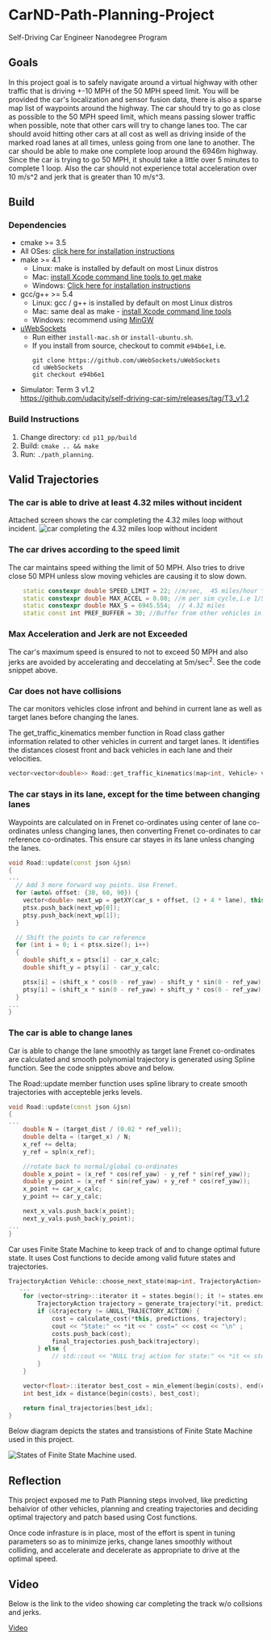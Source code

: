 # CarND-Path-Planning-Project
Self-Driving Car Engineer Nanodegree Program
   
## Goals
In this project goal is to safely navigate around a virtual highway with other traffic that is driving +-10 MPH of the 50 MPH speed limit. You will be provided the car's localization and sensor fusion data, there is also a sparse map list of waypoints around the highway. The car should try to go as close as possible to the 50 MPH speed limit, which means passing slower traffic when possible, note that other cars will try to change lanes too. The car should avoid hitting other cars at all cost as well as driving inside of the marked road lanes at all times, unless going from one lane to another. The car should be able to make one complete loop around the 6946m highway. Since the car is trying to go 50 MPH, it should take a little over 5 minutes to complete 1 loop. Also the car should not experience total acceleration over 10 m/s^2 and jerk that is greater than 10 m/s^3.

## Build
### Dependencies

* cmake >= 3.5
 * All OSes: [click here for installation instructions](https://cmake.org/install/)
* make >= 4.1
  * Linux: make is installed by default on most Linux distros
  * Mac: [install Xcode command line tools to get make](https://developer.apple.com/xcode/features/)
  * Windows: [Click here for installation instructions](http://gnuwin32.sourceforge.net/packages/make.htm)
* gcc/g++ >= 5.4
  * Linux: gcc / g++ is installed by default on most Linux distros
  * Mac: same deal as make - [install Xcode command line tools](https://developer.apple.com/xcode/features/)
  * Windows: recommend using [MinGW](http://www.mingw.org/)
* [uWebSockets](https://github.com/uWebSockets/uWebSockets)
  * Run either `install-mac.sh` or `install-ubuntu.sh`.
  * If you install from source, checkout to commit `e94b6e1`, i.e.
    ```
    git clone https://github.com/uWebSockets/uWebSockets 
    cd uWebSockets
    git checkout e94b6e1
    ```
* Simulator: Term 3 v1.2 <br>https://github.com/udacity/self-driving-car-sim/releases/tag/T3_v1.2

### Build Instructions

1. Change directory: `cd p11_pp/build`
3. Build: `cmake .. && make`
4. Run: `./path_planning`.

## Valid Trajectories
### The car is able to drive at least 4.32 miles without incident
Attached screen shows the car completing the 4.32 miles loop without incident.
![car completing the 4.32 miles loop without incident](./res/complete_track.png)


### The car drives according to the speed limit
The car maintains speed withing the limit of 50 MPH. Also tries to drive close 50 MPH unless slow moving vehicles are causing it to slow down.

```c++            
    static constexpr double SPEED_LIMIT = 22; //m/sec,  45 miles/hour * 0.447 ==  20m/sec ;
    static constexpr double MAX_ACCEL = 0.08; //m per sim cycle,i.e 1/50th of sec. 0.09m/0.02 sec = 10m/sec/sec 
    static constexpr double MAX_S = 6945.554;  // 4.32 miles      
    static const int PREF_BUFFER = 30; //Buffer from other vehicles in current and target lanes.

```

### Max Acceleration and Jerk are not Exceeded
The car's maximum speed is ensured to not to exceed 50 MPH and also jerks are avoided by accelerating and deccelating at 5m/sec<sup>2</sup>. See the code snippet above.

### Car does not have collisions
The car monitors vehicles close infront and behind in current lane as well as target lanes before changing the lanes. 

The get_traffic_kinematics member function in Road class gather information related to other vehicles in current and target lanes. It identifies the distances closest front and back vehicles in each lane and their velocities. 


```c++
vector<vector<double>> Road::get_traffic_kinematics(map<int, Vehicle> vehicles, Vehicle ego); 
```



### The car stays in its lane, except for the time between changing lanes
Waypoints are calculated on in Frenet co-ordinates using center of lane co-ordinates unless changing lanes, then converting Frenet co-ordinates to car reference co-ordinates. This ensure car stayes in its lane unless changing the lanes.

```c++
void Road::update(const json &jsn) 
{
...
  // Add 3 more forward way points. Use Frenet.
  for (auto& offset: {30, 60, 90}) {
    vector<double> next_wp = getXY(car_s + offset, (2 + 4 * lane), this->_wp_s, this->_wp_x, this->_wp_y);
    ptsx.push_back(next_wp[0]);
    ptsy.push_back(next_wp[1]);
  }

  // Shift the points to car reference
  for (int i = 0; i < ptsx.size(); i++)
  {
    double shift_x = ptsx[i] - car_x_calc;
    double shift_y = ptsy[i] - car_y_calc;

    ptsx[i] = (shift_x * cos(0 - ref_yaw) - shift_y * sin(0 - ref_yaw));
    ptsy[i] = (shift_x * sin(0 - ref_yaw) + shift_y * cos(0 - ref_yaw));
  }
...
}
```

### The car is able to change lanes
Car is able to change the lane smoothly as target lane Frenet co-ordinates are calculated and smooth polynomial trajectory is generated using Spline function. See the code snipptes above and below.

The Road::update member function uses spline library to create smooth trajectories with accepteble jerks levels. 

```c++
void Road::update(const json &jsn) 
{
...
    double N = (target_dist / (0.02 * ref_vel)); 
    double delta = (target_x) / N;
    x_ref += delta;    
    y_ref = spln(x_ref); 

    //rotate back to normal/global co-ordinates
    double x_point = (x_ref * cos(ref_yaw) - y_ref * sin(ref_yaw));
    double y_point = (x_ref * sin(ref_yaw) + y_ref * cos(ref_yaw));
    x_point += car_x_calc;
    y_point += car_y_calc;

    next_x_vals.push_back(x_point);
    next_y_vals.push_back(y_point);
...
}
```
Car uses Finite State Machine to keep track of and to change optimal future state. It uses Cost functions to decide among valid future states and trajectories.

```c++
TrajectoryAction Vehicle::choose_next_state(map<int, TrajectoryAction> &predictions, vector<vector<double>> &traffic_info, int horizon) {
   ...
    for (vector<string>::iterator it = states.begin(); it != states.end(); ++it) {
        TrajectoryAction trajectory = generate_trajectory(*it, predictions, traffic_info);
        if (&trajectory != &NULL_TRAJECTORY_ACTION) {
            cost = calculate_cost(*this, predictions, trajectory);
            cout << "State:" << *it << " cost=" << cost << "\n" ;
            costs.push_back(cost);
            final_trajectories.push_back(trajectory);
        } else {
            // std::cout << "NULL traj action for state:" << *it << std::endl;
        }
    }

    vector<float>::iterator best_cost = min_element(begin(costs), end(costs));
    int best_idx = distance(begin(costs), best_cost);

    return final_trajectories[best_idx];
}
```

Below diagram depicts the states and transistions of Finite State Machine used in this project.

![States of Finite State Machine used.](./res/FSM.png)

## Reflection
This project exposed me to Path Planning steps involved, like predicting behaivior of other vehicles, planning and creating trajectories and deciding optimal trajectory and patch based using Cost functions.

Once code infrasture is in place, most of the effort is spent in tuning parameters so as to minimize jerks, change lanes smoothly without colliding, and accelerate and decelerate as appropriate to drive at the optimal speed.

## Video
Below is the link to the video showing car completing the track w/o collsions and jerks.

[Video](https://github.com/gmpatil/sdcnd/blob/master/term3/p11_pp/res/pp11_path_planning.m4v "Car completing the track")



